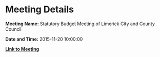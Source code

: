 # Meeting Details

**Meeting Name:** Statutory Budget Meeting of Limerick City and County Council

**Date and Time:** 2015-11-20 10:00:00

**[Link to Meeting](https://www.limerick.ie/council/whats-on/statutory-budget-meeting-limerick-city-and-county-council)**
